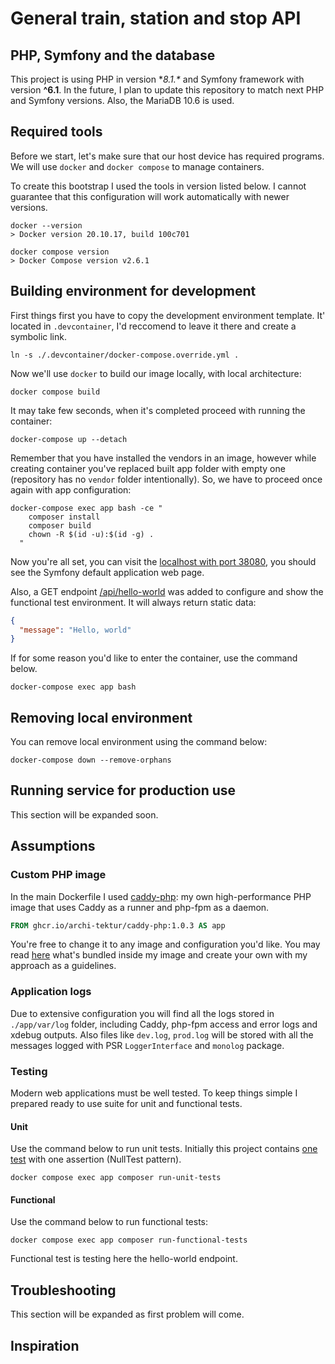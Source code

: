 # General train, station and stop API

## PHP, Symfony and the database

This project is using PHP in version **8.1.\** and Symfony framework with version **^6.1**. In the future, I plan to
update this repository to match next PHP and Symfony versions. Also, the MariaDB 10.6 is used.

## Required tools

Before we start, let's make sure that our host device has required programs. We will use `docker` and `docker compose`
to manage containers.

To create this bootstrap I used the tools in version listed below. I cannot guarantee that this configuration will work
automatically with newer versions.

```shell
docker --version
> Docker version 20.10.17, build 100c701

docker compose version
> Docker Compose version v2.6.1
```
## Building environment for development

First things first you have to copy the development environment template. It' located in `.devcontainer`, I'd reccomend
to leave it there and create a symbolic link.

```shell
ln -s ./.devcontainer/docker-compose.override.yml .
```

Now we'll use `docker` to build our image locally, with local architecture:

```shell
docker compose build
```

It may take few seconds, when it's completed proceed with running the container:

```shell
docker-compose up --detach
```

Remember that you have installed the vendors in an image, however while creating container you've replaced built app
folder with empty one (repository has no `vendor` folder intentionally). So, we have to proceed once again with app
configuration:

```shell
docker-compose exec app bash -ce "
    composer install
    composer build
    chown -R $(id -u):$(id -g) .
  "
```

Now you're all set, you can visit the [localhost with port 38080](http://localhost:38080), you should
see the Symfony default application web page.

Also, a GET endpoint [/api/hello-world](http://localhost:38080/api/hello-world) was added to configure and show the functional
test environment. It will always return static data:
```json
{
  "message": "Hello, world"
}
```

If for some reason you'd like to enter the container, use the command below.

```shell
docker-compose exec app bash
```

## Removing local environment

You can remove local environment using the command below:

```shell
docker-compose down --remove-orphans
```

## Running service for production use

This section will be expanded soon.

## Assumptions

### Custom PHP image

In the main Dockerfile I used [caddy-php](https://github.com/archi-tektur/caddy-php-image): my own high-performance PHP
image that uses Caddy as a runner and php-fpm as a daemon.

```dockerfile
FROM ghcr.io/archi-tektur/caddy-php:1.0.3 AS app
```

You're free to change it to any image and configuration you'd like. You may read
[here](https://github.com/archi-tektur/caddy-php-image/README.md) what's bundled inside my image and create your own
with my approach as a guidelines.

### Application logs

Due to extensive configuration you will find all the logs stored in `./app/var/log` folder, including Caddy, php-fpm
access and error logs and xdebug outputs. Also files like `dev.log`, `prod.log` will be stored with all the messages
logged with PSR `LoggerInterface` and `monolog` package.

### Testing

Modern web applications must be well tested. To keep things simple I prepared ready to use suite for unit and functional
tests.

#### Unit
Use the command below to run unit tests. Initially this project contains
[one test](https://github.com/archi-tektur/symfony-bootstrap/app/tests/NullTest.php) with one assertion
(NullTest pattern).

```
docker compose exec app composer run-unit-tests
```

#### Functional

Use the command below to run functional tests:

```
docker compose exec app composer run-functional-tests
```

Functional test is testing here the hello-world endpoint.

## Troubleshooting

This section will be expanded as first problem will come.

## Inspiration
